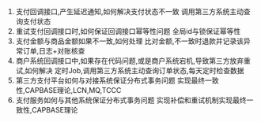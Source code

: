 1. 支付回调接口,产生延迟通知,如何解决支付状态不一致
	调用第三方系统主动查询支付状态
2. 重试支付回调接口时,如何保证回调接口幂等性问题
	全局id与锁保证幂等性
3. 支付金额与商品金额如果不一致,如何处理
	比对金额,不一致时退款并记录该异常订单,日志+对账核查
4. 商户系统回调接口中,如果存在代码问题,或是商户系统宕机,导致第三方放弃重试,如何解决
	定时Job,调用第三方系统主动查询订单状态,每天定时检查数据
5. 第三方支付平台如何与对接系统保证分布式事务问题
	实现最终一致性,CAPBASE理论,LCN,MQ,TCCC
6. 支付服务如何与其他系统保证分布式事务问题
	实现补偿和重试机制实现最终一致性,CAPBASE理论